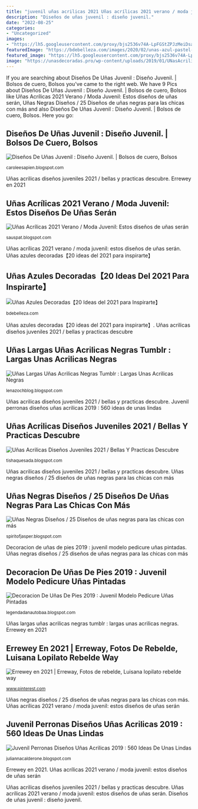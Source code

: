 ```yaml
---
title: "juvenil uñas acrilicas 2021 Uñas acrílicas 2021 verano / moda juvenil: estos diseños de uñas serán"
description: "Diseños de uñas juvenil : diseño juvenil."
date: "2022-08-25"
categories:
- "Uncategorized"
images:
- "https://lh5.googleusercontent.com/proxy/bjs2536v74A-LpFGStZPJzMeiDsayTzX1VDd0t9Knh7nyBWMlIGqIl5WsO3Wznl5b0jd6SZ6rd_o6y9m1TIy0WhLh-ifw3rieJLFXct9KgOoRu5ExJ7BhMeuoL-Gd_u7gdbvZgV2nHO4RoUjeALKmReWz3q6fDmXaaW4GylhdQY08opWCU56=w1200-h630-p-k-no-nu"
featuredImage: "https://bdebelleza.com/images/2020/02/unas-azul-pastel-flores.jpg"
featured_image: "https://lh5.googleusercontent.com/proxy/bjs2536v74A-LpFGStZPJzMeiDsayTzX1VDd0t9Knh7nyBWMlIGqIl5WsO3Wznl5b0jd6SZ6rd_o6y9m1TIy0WhLh-ifw3rieJLFXct9KgOoRu5ExJ7BhMeuoL-Gd_u7gdbvZgV2nHO4RoUjeALKmReWz3q6fDmXaaW4GylhdQY08opWCU56=w1200-h630-p-k-no-nu"
image: "https://unasdecoradas.pro/wp-content/uploads/2019/01/UNasAcrilicas25.jpg"
---
```


If you are searching about Diseños De Uñas Juvenil : Diseño Juvenil. | Bolsos de cuero, Bolsos you've came to the right web. We have 9 Pics about Diseños De Uñas Juvenil : Diseño Juvenil. | Bolsos de cuero, Bolsos like Uñas Acrílicas 2021 Verano / Moda Juvenil: Estos diseños de uñas serán, Uñas Negras Diseños / 25 Diseños de uñas negras para las chicas con más and also Diseños De Uñas Juvenil : Diseño Juvenil. | Bolsos de cuero, Bolsos. Here you go:

## Diseños De Uñas Juvenil : Diseño Juvenil. | Bolsos De Cuero, Bolsos

![Diseños De Uñas Juvenil : Diseño Juvenil. | Bolsos de cuero, Bolsos](https://lh5.googleusercontent.com/proxy/ptd9oj36uGFpylwUMZW5PAG3ZZ-AupGYqjZ2usyoPpC7ULRWbh2M9bRxJGgIJpHIJuFYXbdBxi8NDeyx9kHwarvlYREEGHOVeIocqBfwhgwehiyoHgCux2NeRDGZaDnO=w1200-h630-p-k-no-nu "Uñas acrilicas diseños juveniles 2021 / bellas y practicas descubre")

<small>caroleesapien.blogspot.com</small>

Uñas acrilicas diseños juveniles 2021 / bellas y practicas descubre. Errewey en 2021

## Uñas Acrílicas 2021 Verano / Moda Juvenil: Estos Diseños De Uñas Serán

![Uñas Acrílicas 2021 Verano / Moda Juvenil: Estos diseños de uñas serán](https://i1.wp.com/muy-trendy.com/wp-content/uploads/2020/06/DISEÑOS-DE-UÑAS-DECORADAS.jpg "Uñas acrílicas 2021 verano / moda juvenil: estos diseños de uñas serán")

<small>sauspat.blogspot.com</small>

Uñas acrílicas 2021 verano / moda juvenil: estos diseños de uñas serán. Uñas azules decoradas【20 ideas del 2021 para inspirarte】

## Uñas Azules Decoradas【20 Ideas Del 2021 Para Inspirarte】

![Uñas Azules Decoradas【20 Ideas del 2021 para Inspirarte】](https://bdebelleza.com/images/2020/02/unas-azul-pastel-flores.jpg "Uñas acrilicas diseños juveniles 2021 / bellas y practicas descubre")

<small>bdebelleza.com</small>

Uñas azules decoradas【20 ideas del 2021 para inspirarte】. Uñas acrilicas diseños juveniles 2021 / bellas y practicas descubre

## Uñas Largas Uñas Acrilicas Negras Tumblr : Largas Unas Acrilicas Negras

![Uñas Largas Uñas Acrilicas Negras Tumblr : Largas Unas Acrilicas Negras](https://i.pinimg.com/564x/ab/82/67/ab826717f669debbb450b451b06f5e0f.jpg "Errewey en 2021")

<small>lenazochblog.blogspot.com</small>

Uñas acrilicas diseños juveniles 2021 / bellas y practicas descubre. Juvenil perronas diseños uñas acrilicas 2019 : 560 ideas de unas lindas

## Uñas Acrilicas Diseños Juveniles 2021 / Bellas Y Practicas Descubre

![Uñas Acrilicas Diseños Juveniles 2021 / Bellas Y Practicas Descubre](https://unasdecoradas.pro/wp-content/uploads/2019/01/UNasAcrilicas25.jpg "Diseños de uñas juvenil : diseño juvenil.")

<small>tishaquesada.blogspot.com</small>

Uñas acrilicas diseños juveniles 2021 / bellas y practicas descubre. Uñas negras diseños / 25 diseños de uñas negras para las chicas con más

## Uñas Negras Diseños / 25 Diseños De Uñas Negras Para Las Chicas Con Más

![Uñas Negras Diseños / 25 Diseños de uñas negras para las chicas con más](https://lh5.googleusercontent.com/proxy/bjs2536v74A-LpFGStZPJzMeiDsayTzX1VDd0t9Knh7nyBWMlIGqIl5WsO3Wznl5b0jd6SZ6rd_o6y9m1TIy0WhLh-ifw3rieJLFXct9KgOoRu5ExJ7BhMeuoL-Gd_u7gdbvZgV2nHO4RoUjeALKmReWz3q6fDmXaaW4GylhdQY08opWCU56=w1200-h630-p-k-no-nu "Juvenil perronas diseños uñas acrilicas 2019 : 560 ideas de unas lindas")

<small>spiritofjasper.blogspot.com</small>

Decoracion de uñas de pies 2019 : juvenil modelo pedicure uñas pintadas. Uñas negras diseños / 25 diseños de uñas negras para las chicas con más

## Decoracion De Uñas De Pies 2019 : Juvenil Modelo Pedicure Uñas Pintadas

![Decoracion De Uñas De Pies 2019 : Juvenil Modelo Pedicure Uñas Pintadas](https://lh5.googleusercontent.com/proxy/zlDLLWbcmK61AibdHmo6Ay5b29MXJfuPWAINraytyRYuh-ZPL3_OSekSzVkDR3RnluLxGuRFNQWdjmi9Uv5311gToAaeOAergvWJtEs2TcPIHZSdtvzMr7-EmJTFO4EjaO3tIXsPLru2d0QzdrkXnuOxWeh2I5XZoRpximB-y1Cg14e1CQRNEg42Cl0vr1MT6YXGlFrm=w1200-h630-p-k-no-nu "Errewey en 2021")

<small>legendadanautobaa.blogspot.com</small>

Uñas largas uñas acrilicas negras tumblr : largas unas acrilicas negras. Errewey en 2021

## Errewey En 2021 | Erreway, Fotos De Rebelde, Luisana Lopilato Rebelde Way

![Errewey en 2021 | Erreway, Fotos de rebelde, Luisana lopilato rebelde way](https://i.pinimg.com/736x/e7/96/2c/e7962cb6d9e57aa7a3b13141fd9bfb23.jpg "Uñas largas uñas acrilicas negras tumblr : largas unas acrilicas negras")

<small>www.pinterest.com</small>

Uñas negras diseños / 25 diseños de uñas negras para las chicas con más. Uñas acrílicas 2021 verano / moda juvenil: estos diseños de uñas serán

## Juvenil Perronas Diseños Uñas Acrilicas 2019 : 560 Ideas De Unas Lindas

![Juvenil Perronas Diseños Uñas Acrilicas 2019 : 560 Ideas De Unas Lindas](https://i.pinimg.com/originals/77/d8/47/77d847474a8c4c6896856c9f94d9b5b5.jpg "Decoracion de uñas de pies 2019 : juvenil modelo pedicure uñas pintadas")

<small>juliannacalderone.blogspot.com</small>

Errewey en 2021. Uñas acrílicas 2021 verano / moda juvenil: estos diseños de uñas serán

Uñas acrilicas diseños juveniles 2021 / bellas y practicas descubre. Uñas acrílicas 2021 verano / moda juvenil: estos diseños de uñas serán. Diseños de uñas juvenil : diseño juvenil.
